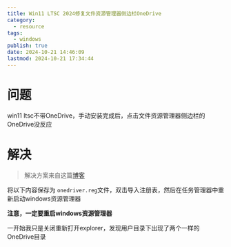 ```yaml
---
title: Win11 LTSC 2024修复文件资源管理器侧边栏OneDrive
category:
  - resource
tags:
  - windows
publish: true
date: 2024-10-21 14:46:09
lastmod: 2024-10-21 17:34:44
---
```


# 问题

win11 ltsc不带OneDrive，手动安装完成后，点击文件资源管理器侧边栏的OneDrive没反应


# 解决

> 解决方案来自这篇[博客](https://www.zcuo.com/archives/ltsc-onedrive)

将以下内容保存为 `onedriver.reg`文件，双击导入注册表，然后在任务管理器中重新启动windows资源管理器

**注意，一定要重启windows资源管理器**

一开始我只是关闭重新打开explorer，发现用户目录下出现了两个一样的OneDrive目录